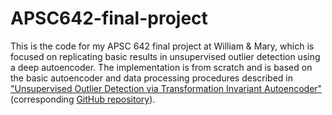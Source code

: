 # APSC642-final-project

This is the code for my APSC 642 final project at William & Mary, which is focused on replicating basic results in unsupervised outlier detection using a deep autoencoder. The implementation is from scratch and is based on the basic autoencoder and data processing procedures described in ["Unsupervised Outlier Detection via Transformation Invariant Autoencoder"](https://ieeexplore.ieee.org/document/9376856) (corresponding [GitHub repository](https://github.com/wogong/pt-tiae)).
